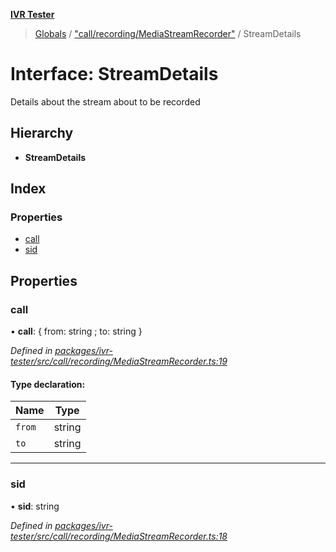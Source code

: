 **[IVR Tester](../README.md)**

> [Globals](../README.md) / ["call/recording/MediaStreamRecorder"](../modules/_call_recording_mediastreamrecorder_.md) / StreamDetails

# Interface: StreamDetails

Details about the stream about to be recorded

## Hierarchy

* **StreamDetails**

## Index

### Properties

* [call](_call_recording_mediastreamrecorder_.streamdetails.md#call)
* [sid](_call_recording_mediastreamrecorder_.streamdetails.md#sid)

## Properties

### call

•  **call**: { from: string ; to: string  }

*Defined in [packages/ivr-tester/src/call/recording/MediaStreamRecorder.ts:19](https://github.com/SketchingDev/ivr-tester/blob/44e6705/packages/ivr-tester/src/call/recording/MediaStreamRecorder.ts#L19)*

#### Type declaration:

Name | Type |
------ | ------ |
`from` | string |
`to` | string |

___

### sid

•  **sid**: string

*Defined in [packages/ivr-tester/src/call/recording/MediaStreamRecorder.ts:18](https://github.com/SketchingDev/ivr-tester/blob/44e6705/packages/ivr-tester/src/call/recording/MediaStreamRecorder.ts#L18)*
